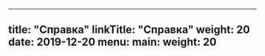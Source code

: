 
---
title: "Справка"
linkTitle: "Справка"
weight: 20
date: 2019-12-20
menu:
  main:
    weight: 20
---


